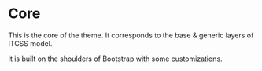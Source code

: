 # Core

This is the core of the theme. It corresponds to the base & generic layers of ITCSS model.

It is built on the shoulders of Bootstrap with some customizations.
